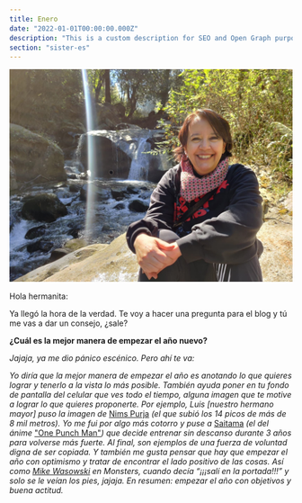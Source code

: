 ```yaml
---
title: Enero
date: "2022-01-01T00:00:00.000Z"
description: "This is a custom description for SEO and Open Graph purposes, rather than the default generated excerpt. Simply add a description field to the frontmatter."
section: "sister-es"
---
```


![Rocy](../images/jan22.jpeg)

Hola hermanita:

Ya llegó la hora de la verdad. Te voy a hacer una pregunta para el blog y tú me vas a dar un consejo, ¿sale?

**¿Cuál es la mejor manera de empezar el año nuevo?**

*Jajaja, ya me dio pánico escénico. Pero ahí te va:*

*Yo diría que la mejor manera de empezar el año es anotando lo que quieres lograr y tenerlo a la vista lo más posible. También ayuda poner en tu fondo de pantalla del celular que ves todo el tiempo, alguna imagen que te motive a lograr lo que quieres proponerte. Por ejemplo, Luis [nuestro hermano mayor] puso la imagen de* [Nims Purja](https://www.nimsdai.com/) *(el que subió los 14 picos de más de 8 mil metros). Yo me fui por algo más cotorro y puse a* [Saitama](https://characterprofile.fandom.com/wiki/Saitama) *(el del ánime* ["One Punch Man"](https://www.imdb.com/title/tt4508902/)*) que decide entrenar sin descanso durante 3 años para volverse más fuerte. Al final, son ejemplos de una fuerza de voluntad digna de ser copiada. Y también me gusta pensar que hay que empezar el año con optimismo y tratar de encontrar el lado positivo de las cosas. Así como [Mike Wasowski](https://www.bing.com/images/search?view=detailV2&ccid=HKNNuGjd&id=704A998EC2F53B5F363A90AFBF45FF4977300E54&thid=OIP.HKNNuGjdNNaWOKe_jyZ1tAHaI_&mediaurl=https%3a%2f%2fwww.khwiki.com%2fimages%2f9%2f90%2fMike_Wazowski_KHIII.png&cdnurl=https%3a%2f%2fth.bing.com%2fth%2fid%2fR.1ca34db868dd34d69638a7bf8f2675b4%3frik%3dVA4wd0n%252fRb%252bvkA%26pid%3dImgRaw%26r%3d0&exph=1012&expw=834&q=Mike+Wasowski&simid=607993268512584795&FORM=IRPRST&ck=836ACC604194ADDAB9EC74BA4639BF91&selectedIndex=0&ajaxhist=0&ajaxserp=0) en Monsters, cuando decía “¡¡¡salí en la portada!!!” y solo se le veían los pies, jajaja. En resumen: empezar el año con objetivos y buena actitud.*
